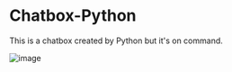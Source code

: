 # Chatbox-Python

This is a chatbox created by Python but it's on command.

![image](https://user-images.githubusercontent.com/110520524/184562605-53daf567-6ebf-4f8a-a8df-7b4337fee54c.png)
